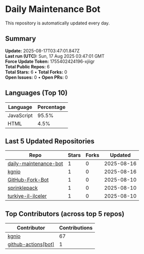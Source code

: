 # Daily Maintenance Bot

This repository is automatically updated every day.

## Summary
<!-- STATS:START -->
**Update:** 2025-08-17T03:47:01.847Z  
**Last run (UTC):** Sun, 17 Aug 2025 03:47:01 GMT  
**Force Update Token:** 1755402424196-xjiigr  
**Total Public Repos:** 6  
**Total Stars:** 6 • **Total Forks:** 0  
**Open Issues:** 0 • **Open PRs:** 0
<!-- STATS:END -->

## Languages (Top 10)
<!-- LANGS:START -->
Language | Percentage
--- | ---
JavaScript | 95.5%
HTML | 4.5%
<!-- LANGS:END -->

## Last 5 Updated Repositories
<!-- RECENT:START -->
Repo | Stars | Forks | Updated
--- | --- | --- | ---
[daily-maintenance-bot](https://github.com/kgnio/daily-maintenance-bot) | 1 | 0 | 2025-08-16
[kgnio](https://github.com/kgnio/kgnio) | 1 | 0 | 2025-08-16
[GitHub-Fork-Bot](https://github.com/kgnio/GitHub-Fork-Bot) | 1 | 0 | 2025-08-10
[sprinklepack](https://github.com/kgnio/sprinklepack) | 1 | 0 | 2025-08-10
[turkiye-il-ilceler](https://github.com/kgnio/turkiye-il-ilceler) | 1 | 0 | 2025-08-10
<!-- RECENT:END -->

## Top Contributors (across top 5 repos)
<!-- CONTRIB:START -->
Contributor | Contributions
--- | ---
[kgnio](https://github.com/kgnio) | 67
[github-actions[bot]](https://github.com/apps/github-actions) | 1
<!-- CONTRIB:END -->
